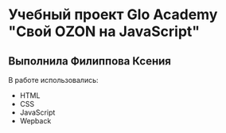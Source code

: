 # Учебный проект Glo Academy "Свой OZON на JavaScript"
## Выполнила Филиппова Ксения

В работе использовались:
- HTML
- CSS
- JavaScript
- Wepback
